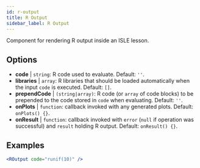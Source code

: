 ```yaml
---
id: r-output
title: R Output
sidebar_label: R Output
---
```


Component for rendering R output inside an ISLE lesson.

## Options

* __code__ | `string`: R code used to evaluate. Default: `''`.
* __libraries__ | `array`: R libraries that should be loaded automatically when the input `code` is executed. Default: `[]`.
* __prependCode__ | `(string|array)`: R code (or `array` of code blocks) to be prepended to the code stored in `code` when evaluating. Default: `''`.
* __onPlots__ | `function`: callback invoked with any generated plots. Default: `onPlots() {}`.
* __onResult__ | `function`: callback invoked with `error` (`null` if operation was successful) and `result` holding R output. Default: `onResult() {}`.


## Examples

```jsx live
<ROutput code="runif(10)" />
```

